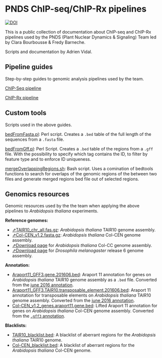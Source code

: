 # PNDS ChIP-seq/ChIP-Rx pipelines
[![DOI](https://zenodo.org/badge/DOI/10.5281/zenodo.17397580.svg)](https://doi.org/10.5281/zenodo.17397580)



This is a public collection of documentation about ChIP-seq and ChIP-Rx pipelines used by the PNDS (Plant Nuclear Dynamics & Signaling) Team led by Clara Bourbousse & Fredy Barneche.

Scripts and documentation by Adrien Vidal.

## Pipeline guides

Step-by-step guides to genomic analysis pipelines used by the team.

[ChIP-Seq pipeline](chipseq.md)

[ChIP-Rx pipeline](chiprx.md)

## Custom tools
Scripts used in the above guides.

[bedFromFasta.pl](bedFromFasta.md): Perl script. Creates a `.bed` table of the full length of the sequences from a `.fasta` file.

[bedFromGff.pl](bedFromGff.md): Perl Script. Creates a `.bed` table of the regions from a `.gff` file. With the possibility to specify which tag contains the ID, to filter by feature type and to enforce ID uniqueness.

[mergeOverlappingRegions.sh](mergeOverlappingRegions.md): Bash script. Uses a comination of bedtools functions to search for overlaps of the genomic regions of the between two files and generate merged regions bed file out of selected regions.

## Genomics resources

Genomic resources used by the the team when applying the above pipelines to *Arabidopsis thaliana* experiments. 

**Reference genomes:**
*  [⇗TAIR10_chr_all.fas.gz](https://www.arabidopsis.org/download_files/Genes/TAIR10_genome_release/TAIR10_chromosome_files/TAIR10_chr_all.fas.gz): *Arabidopsis thaliana* TAIR10 genome assembly.
*  [⇗Col-CEN_v1.2.fasta.gz](https://github.com/schatzlab/Col-CEN/blob/main/v1.2/Col-CEN_v1.2.fasta.gz): *Arabidopsis thaliana* Col-CEN genome assembly.
*  [⇗Download page](https://www.ebi.ac.uk/ena/browser/view/GCA_028009825) for *Arabidopsis thaliana* Col-CC genome assembly.
*  [⇗Download page](https://www.ncbi.nlm.nih.gov/assembly/GCF_000001215.4/) for *Drosophila melanogaster* release 6 genome assembly.

**Annotation:**
*  [Araport11_GFF3.gene.201606.bed](resources/Araport11_GFF3.gene.201606.bed): Araport 11 annotation for genes on *Arabidopsis thaliana* TAIR10 genome assembly as a `.bed` file. Converted from the [june 2016 annotation](https://www.arabidopsis.org/download_files/Genes/Araport11_genome_release/archived/Araport11_GFF3_genes_transposons.Jun2016.gff.gz).
*  [Araport11_GFF3.TAIR10.transposable_element.201606.bed](resources/Araport11_GFF3.TAIR10.transposable_element.201606.bed): Araport 11 annotation for transposable elements on *Arabidopsis thaliana* TAIR10 genome assembly. Converted from the [june 2016 annotation](https://www.arabidopsis.org/download_files/Genes/Araport11_genome_release/archived/Araport11_GFF3_genes_transposons.Jun2016.gff.gz).
*  [Col-CEN_v1.2_genes.araport11.gene.bed](resources/Col-CEN_v1.2_genes.araport11.gene.bed): Lifted Araport 11 annotation for genes on *Arabidopsis thaliana* Col-CEN genome assembly. Converted from the [`.gff3` annotation](https://www.arabidopsis.org/download_files/Genes/Col-CEN%20genome%20assembly%20release/ColCEN_GENES_Araport11.gff3.gz).

**Blacklists:**
*  [TAIR10_blacklist.bed](resources/TAIR10_blacklist.bed): A blacklist of aberrant regions for the *Arabidopsis thaliana* TAIR10 genome.
*  [Col-CEN_blacklist.bed](resources/Col-CEN_blacklist.bed): A blacklist of aberrant regions for the *Arabidopsis thaliana* Col-CEN genome.
